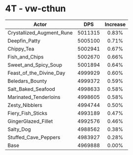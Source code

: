 # 4T - vw-cthun
| Actor | DPS | Increase |
|---|:---:|:---:|
|Crystallized_Augment_Rune|5011315|0.83%|
|Deepfin_Patty|5005100|0.71%|
|Chippy_Tea|5002941|0.67%|
|Fish_and_Chips|5002670|0.66%|
|Sweet_and_Spicy_Soup|5001894|0.64%|
|Feast_of_the_Divine_Day|4999929|0.60%|
|Beledars_Bounty|4999372|0.59%|
|Salt_Baked_Seafood|4998633|0.58%|
|Marinated_Tenderloins|4998605|0.58%|
|Zesty_Nibblers|4994744|0.50%|
|Fiery_Fish_Sticks|4993189|0.47%|
|GingerGlazed_Fillet|4992576|0.46%|
|Salty_Dog|4988562|0.38%|
|Stuffed_Cave_Peppers|4983927|0.28%|
|Base|4969888|0.00%|
